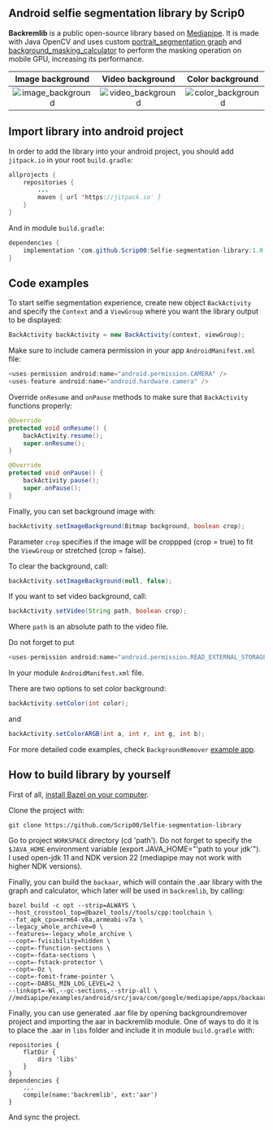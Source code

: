 ## Android selfie segmentation library by Scrip0

**Backremlib** is a public open-source library based on [Mediapipe](https://github.com/google/mediapipe).
It is made with Java OpenCV and uses custom [portrait_segmentation graph](https://github.com/Scrip00/Selfie-segmentation-library/tree/main/mediapipe/graphs/portrait_segmentation) and [background_masking_calculator](https://github.com/Scrip00/Selfie-segmentation-library/blob/main/mediapipe/calculators/image/background_masking_calculator.cc) to perform the masking operation on mobile GPU, increasing its performance.

| Image background | Video background | Color background |
| :---: | :---: | :---: |
| ![image_background](docs/images/Backremlib/image.gif) | ![video_background](docs/images/Backremlib/video.gif) | ![color_background](docs/images/Backremlib/color.gif) |

## Import library into android project

In order to add the library into your android project, you should add `jitpack.io` in your root `build.gradle`:

```java
allprojects {
    repositories {
        ...
        maven { url 'https://jitpack.io' }
    }
}
```

And in module `build.gradle`:

```java
dependencies {
    implementation 'com.github.Scrip00:Selfie-segmentation-library:1.0.3'
}
```

## Code examples

To start selfie segmentation experience, create new object `BackActivity` and specify the `Context` and a `ViewGroup` where you want the library output to be displayed:

```java
BackActivity backActivity = new BackActivity(context, viewGroup);
```

Make sure to include camera permission in your app `AndroidManifest.xml` file:

```java
<uses-permission android:name="android.permission.CAMERA" />
<uses-feature android:name="android.hardware.camera" />
```

Override `onResume` and `onPause` methods to make sure that `BackActivity` functions properly:

```java
@Override
protected void onResume() {
    backActivity.resume();
    super.onResume();
}

@Override
protected void onPause() {
    backActivity.pause();
    super.onPause();
}
```

Finally, you can set background image with:

```java
backActivity.setImageBackground(Bitmap background, boolean crop);
```

Parameter `crop` specifies if the image will be croppped (crop = true) to fit the `ViewGroup` or stretched (crop = false).

To clear the background, call:

```java
backActivity.setImageBackground(null, false);
```

If you want to set video background, call:

```java
backActivity.setVideo(String path, boolean crop);
```

Where `path` is an absolute path to the video file.

Do not forget to put

```java
<uses-permission android:name="android.permission.READ_EXTERNAL_STORAGE" />
```

In your module `AndroidManifest.xml` file.

There are two options to set color background:

```java
backActivity.setColor(int color);
```

and

```java
backActivity.setColorARGB(int a, int r, int g, int b);
```

For more detailed code examples, check `BackgroundRemover` [example app](https://github.com/Scrip00/Selfie-segmentation-library/tree/main/backgroundremover/app).

## How to build library by yourself

First of all, [install Bazel on your computer](https://docs.bazel.build/versions/main/install.html).

Clone the project with:

```
git clone https://github.com/Scrip00/Selfie-segmentation-library
```

Go to project `WORKSPACE` directory (cd 'path'). Do not forget to specify the `$JAVA_HOME` environment variable (export JAVA_HOME="'path to your jdk'"). I used open-jdk 11 and NDK version 22 (mediapipe may not work with higher NDK versions).

Finally, you can build the `backaar`, which will contain the .aar library with the graph and calculator, which later will be used in `backremlib`, by calling:

```
bazel build -c opt --strip=ALWAYS \
--host_crosstool_top=@bazel_tools//tools/cpp:toolchain \
--fat_apk_cpu=arm64-v8a,armeabi-v7a \
--legacy_whole_archive=0 \
--features=-legacy_whole_archive \
--copt=-fvisibility=hidden \
--copt=-ffunction-sections \
--copt=-fdata-sections \
--copt=-fstack-protector \
--copt=-Oz \
--copt=-fomit-frame-pointer \
--copt=-DABSL_MIN_LOG_LEVEL=2 \
--linkopt=-Wl,--gc-sections,--strip-all \
//mediapipe/examples/android/src/java/com/google/mediapipe/apps/backaar:backaar.aar
```

Finally, you can use generated .aar file by opening backgroundremover project and importing the aar in backremlib module. One of ways to do it is to place the .aar in `libs` folder and include it in module `build.gradle` with:

```
repositories {
    flatDir {
        dirs 'libs'
    }
}
dependencies {
    ...
    compile(name:'backremlib', ext:'aar')
}
```

And sync the project.







































